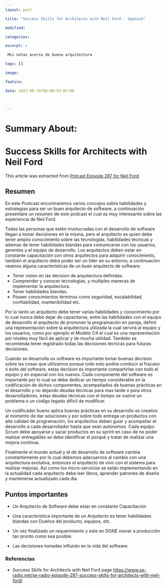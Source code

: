 ```yaml
---
layout: post

title: "Success Skills for Architects with Neil Ford - Spanish"

modified:

categories:

excerpt: >

 Mis notas acerca de buena arquitectura

tags: []

image:

feature:

date: 2021-06-15T08:08:53-07:00



---
```


# Summary About:

# Success Skills for Architects with Neil Ford

This article was extracted from [Potcast Episode 287 for Neil Ford](http://www.se-radio.net/2017/04/se-radio-episode-287-success-skills-for-architects-with-neil-ford/).



## Resumen

En este Postcast encontraremos varios concejos sobre habilidades y estrategias para ser un buen arquitecto de software, a continuación presentare un resumen de este podcast el cual es muy interesante sobre las experiencia de Neil Ford.

Todas las personas que estén involucradas con el desarrollo de software llegan a tomar decisiones en la misma, pero el arquitecto es quien debe tener amplio conocimiento sobre las tecnologías, habilidades técnicas y ademas de tener habilidades blandas para comunicarse con los usuarios, gerentes y el equipo de desarrollo. Los arquitectos deben estar en constante capacitación con otros arquitectos para adquirir conocimiento, también el arquitecto debe poder ser un líder en su entorno, a continuación veamos alguna características de un buen arquitecto de software:

- Tener vision en las decision de arquitectura definidas.
- Comprender y conocer tecnologías, y multiples maneras de implementar la arquitectura.
- Tener habilidades blandas.
- Poseer conocimientos términos como seguridad, escalabilidad, confiabilidad, mantenibilidad etc.

Por lo tanto un arquitecto debe tener varias habilidades y conocimiento por lo cual nunca debe dejar de capacitarse, entre las habilidades con el equipo de desarrollo el arquitecto de promover la programación en pareja, definir una representación sobre la arquitectura utilizada la cual servirá al equipo y los usuarios, como por ejemplo el Modelo C4 el cual es una representación por niveles muy fácil de aplicar y de mucha utilidad. También se recomienda tener registrado todas las decisiones técnicas para futuras decisiones.

Cuando se desarrolla un software es importante tomar buenas decision sobre las cosas que utilizamos porque todo esto podría conducir al fracaso ó éxito del software, estas decision es importante compartirlas con todo el equipo y en especial con los nuevos. Cada componente del software es importante por lo cual se debe dedicar un tiempo considerable en la codificación de dichos componentes, acompañados de buenas prácticas en el desarrollo y no dejando deudas técnicas para mas tarde o para otros desarrolladores, estas deudas técnicas con el tiempo se vuelve un problema o un código legado difícil de modificar.

Un codificador bueno aplica buenas prácticas en su desarrollo es creativo al momento de dar soluciones y por sobre todo entrega un productos con alta calidad de programación, los arquitectos deben guiar y acompañar el desarrollo a cada desarrollador hasta que sean autónomos. Cada equipo Scrum debe apoyarse y sacar productos en su sprint en caso de no poder realizar entregables se debe identificar el porqué y tratar de realizar una mejora continua.

Finalmente el mundo actual y el de desarrollo de software cambia constantemente por lo cual debemos adecuarnos al cambio con una arquitectura evolutiva, entonces el arquitecto de vivir con el sistema para realizar mejoras. Así como los micro-servicios se están implementando en la actualidad cada arquitecto debe leer libros, aprender patrones de diseño y mantenerse actualizado cada día. 



## Puntos importantes

- Un Arquitecto de Software debe estar en constante Capacitación

- Una característica importante de un Arquitecto es tener habilidades blandas con Dueños del producto, equipos, etc.

- Un vez finalizado un requerimiento y este en DONE mover a producción tan pronto como sea posible.

- Las decisiones tomadas influirán en la vida del software.

  

### Referencias

- Success Skills for Architects with Neil Ford page https://www.se-radio.net/se-radio-episode-287-success-skills-for-architects-with-neil-ford/